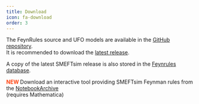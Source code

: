 ```yaml
---
title: Download
icon: fa-download
order: 3 
---
```

The FeynRules source and UFO models are available in the
<a href="https://github.com/SMEFTsim/SMEFTsim"><i class="fab fa-github"></i> GitHub repository</a>.
<br/>
It is recommended to download the
<a href="https://github.com/SMEFTsim/SMEFTsim/releases/latest"><i class="fas fa-tag"></i> latest release</a>.

A copy of the latest SMEFTsim release is also stored in the <a href="http://feynrules.irmp.ucl.ac.be/wiki/SMEFT">Feynrules database</a>.

<i class="fas fa-star"></i> <b style="color:#ff420e;">NEW </b> Download an interactive tool providing SMEFTsim Feynman rules from the <a href="https://notebookarchive.org/smeftsim-interactive-feynman-rules-database--2022-01-5jz62qa/"> NotebookArchive</a> <br/> (requires Mathematica)

